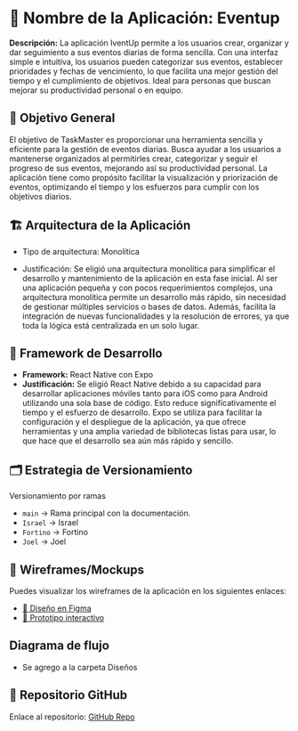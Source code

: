 # 📱 Nombre de la Aplicación: Eventup
**Descripción:** La aplicación IventUp permite a los usuarios crear, organizar y dar seguimiento a sus eventos diarias de forma sencilla.
Con una interfaz simple e intuitiva, los usuarios pueden categorizar sus eventos, establecer prioridades y fechas de vencimiento, lo que facilita
una mejor gestión del tiempo y el cumplimiento de objetivos. Ideal para personas que buscan mejorar su productividad personal o en equipo. 

## 🎯 Objetivo General
El objetivo de TaskMaster es proporcionar una herramienta sencilla y eficiente para la gestión de eventos diarias. Busca ayudar a los usuarios a 
mantenerse organizados al permitirles crear, categorizar y seguir el progreso de sus eventos, mejorando así su productividad personal. La aplicación 
tiene como propósito facilitar la visualización y priorización de eventos, optimizando el tiempo y los esfuerzos para cumplir con los objetivos diarios.

## 🏗️ Arquitectura de la Aplicación
- Tipo de arquitectura: Monolítica

- Justificación: Se eligió una arquitectura monolítica para simplificar el desarrollo y mantenimiento de la aplicación en esta fase inicial. Al ser una aplicación 
pequeña y con pocos requerimientos complejos, una arquitectura monolítica permite un desarrollo más rápido, sin necesidad de gestionar múltiples servicios o 
bases de datos. Además, facilita la integración de nuevas funcionalidades y la resolución de errores, ya que toda la lógica está centralizada en un solo lugar.

## 🚀 Framework de Desarrollo
- **Framework:** React Native con Expo
- **Justificación:** Se eligió React Native debido a su capacidad para desarrollar aplicaciones móviles tanto para iOS como para Android utilizando una sola base de código. Esto reduce significativamente el tiempo y el esfuerzo de desarrollo. Expo se utiliza para facilitar la configuración y el despliegue de la aplicación, 
ya que ofrece  herramientas y una amplia variedad de bibliotecas listas para usar, lo que hace que el desarrollo sea aún más rápido y sencillo.

## 🗂️ Estrategia de Versionamiento

Versionamiento por ramas
- `main` → Rama principal con la documentación.
- `Israel` → Israel
- `Fortino` → Fortino
- `Joel` → Joel


## 🎨 Wireframes/Mockups 
Puedes visualizar los wireframes de la aplicación en los siguientes enlaces:  
- [🎨 Diseño en Figma](https://www.figma.com/design/KC9NbaHgOQnRA2Sf7iZi3x/AgendaProject-(Copy))  
- [📱 Prototipo interactivo](https://www.figma.com/proto/KC9NbaHgOQnRA2Sf7iZi3x/AgendaProject-(Copy)?node-id=181-3604&p=f&t=gc643fMwi9xs5Oeu-1&scaling=scale-down&content-scaling=fixed&page-id=181%3A3592&starting-point-node-id=181%3A3621)

## Diagrama de flujo
- Se agrego a la carpeta Diseños


## 📂 Repositorio GitHub  
Enlace al repositorio: [GitHub Repo](https://github.com/Ability2040/mi-app-movil)

